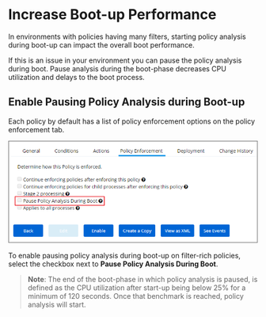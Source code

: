 [title]: # (Increase Boot-up Performance)
[tags]: # (policy analysis)
[priority]: # (1)
# Increase Boot-up Performance

In environments with policies having many filters, starting policy analysis during boot-up can impact the overall boot performance.

If this is an issue in your environment you can pause the policy analysis during boot. Pause analysis during the boot-phase decreases CPU utilization and delays to the boot process.

## Enable Pausing Policy Analysis during Boot-up

Each policy by default has a list of policy enforcement options on the policy enforcement tab.

![Policy Enforcement Tab](images/pause-policy-analysis.png)

To enable pausing policy analysis during boot-up on filter-rich policies, select the checkbox next to __Pause Policy Analysis During Boot__.

>**Note**:
>The end of the boot-phase in which policy analysis is paused, is defined as the CPU utilization after start-up being below 25% for a minimum of 120 seconds. Once that benchmark is reached, policy analysis will start.
